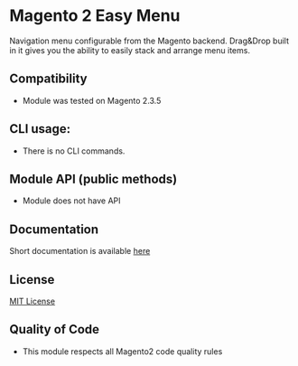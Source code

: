 # Magento 2 Easy Menu

 Navigation menu configurable from the Magento backend.
 Drag&Drop built in it gives you the ability to easily stack and arrange menu items. 

## Compatibility
* Module was tested on Magento 2.3.5

## CLI usage:
* There is no CLI commands.
 
## Module API (public methods)
* Module does not have API

## Documentation
Short documentation is available [here](docs/basic.md)
    
## License
[MIT License](LICENSE.txt)
    
## Quality of Code
* This module respects all Magento2 code quality rules
   
